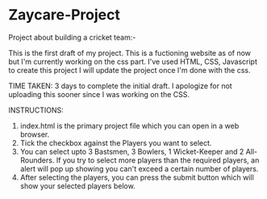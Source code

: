 # Zaycare-Project
Project about building a cricket team:-

This is the first draft of my project.
This is a fuctioning website as of now but I'm currently working on the css part. I've used HTML, CSS, Javascript to create this project
I will update the project once I'm done with the css.

TIME TAKEN: 3 days to complete the initial draft. I apologize for not uploading this sooner since I was working on the CSS.

INSTRUCTIONS: 
1. index.html is the primary project file which you can open in a web browser.
1. Tick the checkbox against the Players you want to select.
2. You can select upto 3 Bastsmen, 3 Bowlers, 1 Wicket-Keeper and 2 All-Rounders. If you try to select more players than the required players, an alert will pop up showing you can't exceed a certain number of players.
3. After selecting the players, you can press the submit button which will show your selected players below.


